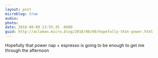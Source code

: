 ```yaml
---
layout: post
microblog: true
audio: 
photo: 
date: 2018-08-09 13:55:35 -0600
guid: http://aclaman.micro.blog/2018/08/09/hopefully-that-power.html
---
```

Hopefully that power nap + espresso is going to be enough to get me through the afternoon
